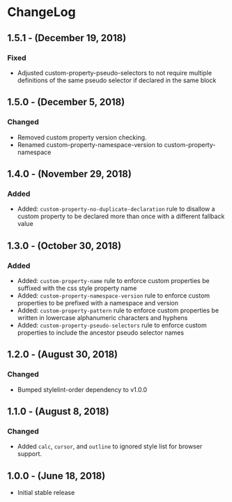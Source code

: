 ChangeLog
=========

1.5.1 - (December 19, 2018)
-----------------
### Fixed
* Adjusted custom-property-pseudo-selectors to not require multiple definitions of the same pseudo selector if declared in the same block

1.5.0 - (December 5, 2018)
-----------------
### Changed
* Removed custom property version checking.
* Renamed custom-property-namespace-version to custom-property-namespace

1.4.0 - (November 29, 2018)
-----------------
### Added
* Added: `custom-property-no-duplicate-declaration` rule to disallow a custom property to be declared more than once with a different fallback value

1.3.0 - (October 30, 2018)
------------------
### Added
* Added: `custom-property-name` rule to enforce custom properties be suffixed with the css style property name
* Added: `custom-property-namespace-version` rule to enforce custom properties to be prefixed with a namespace and version
* Added: `custom-property-pattern` rule to enforce custom properties be written in lowercase alphanumeric characters and hyphens
* Added: `custom-property-pseudo-selectors` rule to enforce custom properties to include the ancestor pseudo selector names

1.2.0 - (August 30, 2018)
------------------
### Changed
* Bumped stylelint-order dependency to v1.0.0

1.1.0 - (August 8, 2018)
------------------
### Changed
* Added `calc`, `cursor`, and `outline` to ignored style list for browser support.

1.0.0 - (June 18, 2018)
------------------
* Initial stable release
